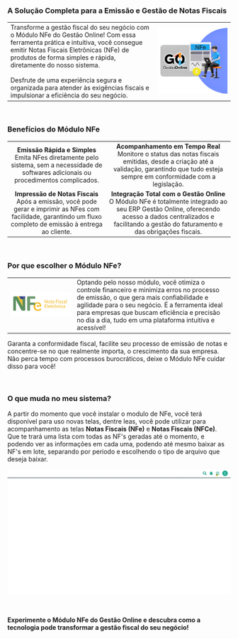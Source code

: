 ### A Solução Completa para a Emissão e Gestão de Notas Fiscais

| | |
|-|-|
|Transforme a gestão fiscal do seu negócio com o Módulo NFe do Gestão Online! Com essa ferramenta prática e intuitiva, você consegue emitir Notas Fiscais Eletrônicas (NFe) de produtos de forma simples e rápida, diretamente do nosso sistema.<br><br>Desfrute de uma experiência segura e organizada para atender às exigências fiscais e impulsionar a eficiência do seu negócio.|![](https://github.com/Gestao-Online/public-docs/blob/7f2c4a766e57c72ef88075c5e12425fb0fda3b14/erp-v2/marketplace/extensions/br.com.gestao-online.module.nfe/assets/modulo_nfe_03.png?raw=true)|

<br>

### Benefícios do Módulo NFe

|||
|:-:|:-:|
|**Emissão Rápida e Simples**<br>Emita NFes diretamente pelo sistema, sem a necessidade de softwares adicionais ou procedimentos complicados.|**Acompanhamento em Tempo Real**<br>Monitore o status das notas fiscais emitidas, desde a criação até a validação, garantindo que tudo esteja sempre em conformidade com a legislação.|
|**Impressão de Notas Fiscais**<br>Após a emissão, você pode gerar e imprimir as NFes com facilidade, garantindo um fluxo completo de emissão à entrega ao cliente.|**Integração Total com o Gestão Online**<br>O Módulo NFe é totalmente integrado ao seu ERP Gestão Online, oferecendo acesso a dados centralizados e facilitando a gestão do faturamento e das obrigações fiscais.|

<br>

### Por que escolher o Módulo NFe?

|||
|-|-|
|![](https://github.com/Gestao-Online/public-docs/blob/7f2c4a766e57c72ef88075c5e12425fb0fda3b14/erp-v2/marketplace/extensions/br.com.gestao-online.module.nfe/assets/modulo_nfe_02.png?raw=true)|Optando pelo nosso módulo, você otimiza o controle financeiro e minimiza erros no processo de emissão, o que gera mais confiabilidade e agilidade para o seu negócio. É a ferramenta ideal para empresas que buscam eficiência e precisão no dia a dia, tudo em uma plataforma intuitiva e acessível!|

Garanta a conformidade fiscal, facilite seu processo de emissão de notas e concentre-se no que realmente importa, o crescimento da sua empresa. Não perca tempo com processos burocráticos, deixe o Módulo NFe cuidar disso para você!

<br>

### O que muda no meu sistema?

A partir do momento que você instalar o modulo de NFe, você terá disponível para uso novas telas, dentre leas, você pode utilizar para acompanhamento as telas **Notas Fiscais (NFe)** e **Notas Fiscais (NFCe)**. Que te trará uma lista com todas as NF's geradas até o momento, e podendo ver as informações em cada uma, podendo até mesmo baixar as NF's em lote, separando por periodo e escolhendo o tipo de arquivo que deseja baixar.

![](https://github.com/Gestao-Online/public-docs/blob/1791347511025562eb10a9362642d2303430f9bc/erp-v2/marketplace/extensions/br.com.gestao-online.module.nfe/assets/modulo_nfe_04.gif?raw=true)

<br>


**Experimente o Módulo NFe do Gestão Online e descubra como a tecnologia pode transformar a gestão fiscal do seu negócio!**